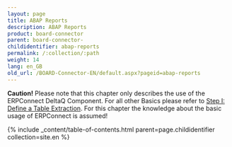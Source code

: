 ```yaml
---
layout: page
title: ABAP Reports
description: ABAP Reports
product: board-connector
parent: board-connector-
childidentifier: abap-reports
permalink: /:collection/:path
weight: 14
lang: en_GB
old_url: /BOARD-Connector-EN/default.aspx?pageid=abap-reports
---
```


**Caution!** Please note that this chapter only describes the use of the ERPConnect DeltaQ Component. For all other Basics please refer to [Step I: Define a Table Extraction](). For this chapter the knowledge about the basic usage of ERPConnect is assumed! 

{% include _content/table-of-contents.html parent=page.childidentifier collection=site.en %}